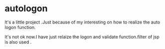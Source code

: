 autologon
=========
It's a little project .Just because of my interesting on how to realize the auto  logon function.

It's not ok now.I have just relaize the logon and validate function.filter of jsp is also used .
